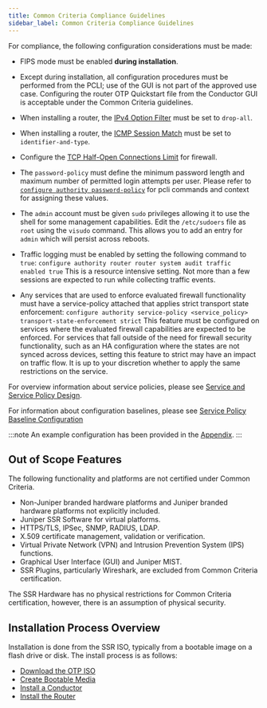 ```yaml
---
title: Common Criteria Compliance Guidelines
sidebar_label: Common Criteria Compliance Guidelines
---
```


For compliance, the following configuration considerations must be made:
 
- FIPS mode must be enabled **during installation**.
- Except during installation, all configuration procedures must be performed from the PCLI; use of the GUI is not part of the approved use case. Configuring the router OTP Quickstart file from the Conductor GUI is acceptable under the Common Criteria guidelines.
- When installing a router, the [IPv4 Option Filter](cc_fips_sec_firewall_filtering.md#ipv4-option-filtering) must be set to `drop-all`.
- When installing a router, the [ICMP Session Match](cc_fips_sec_firewall_filtering.md#from-the-command-line) must be set to `identifier-and-type`.
- Configure the [TCP Half-Open Connections Limit](cc_fips_sec_firewall_filtering.md#tcp-half-open-connection-limit) for firewall.
- The `password-policy` must define the minimum password length and maximum number of permitted login attempts per user. Please refer to [`configure authority password-policy`](https://www.juniper.net/documentation/us/en/software/session-smart-router/docs/config_command_guide#configure-authority-password-policy) for pcli commands and context for assigning these values.
- The `admin` account must be given `sudo` privileges allowing it to use the shell for some management capabilities. Edit the `/etc/sudoers` file as `root` using the `visudo` command. This allows you to add an entry for `admin` which will persist across reboots.
- Traffic logging must be enabled by setting the following command to `true`: `configure authority router router system audit traffic enabled true`
 This is a resource intensive setting. Not more than a few sessions are expected to run while collecting traffic events.

- Any services that are used to enforce evaluated firewall functionality must have a service-policy attached that applies strict transport state enforcement:
 `configure authority service-policy <service_policy> transport-state-enforcement strict`
 This feature must be configured on services where the evaluated firewall capabilities are expected to be enforced. For services that fall outside of the need for firewall security functionality, such as an HA configuration where the states are not synced across devices, setting this feature to strict may have an impact on traffic flow. It is up to your discretion whether to apply the same restrictions on the service. 

 For overview information about service policies, please see [Service and Service Policy Design](https://www.juniper.net/documentation/us/en/software/session-smart-router/docs/bcp_service_and_service_policy_design). 

 For information about configuration baselines, please see [Service Policy Baseline Configuration](https://www.juniper.net/documentation/us/en/software/session-smart-router/docs/bcp_service-policy_defaults)

:::note
An example configuration has been provided in the [Appendix](cc_fips_appendix.md).
:::

## Out of Scope Features

The following functionality and platforms are not certified under Common Criteria.

- Non-Juniper branded hardware platforms and Juniper branded hardware platforms not explicitly included.
- Juniper SSR Software for virtual platforms.
- HTTPS/TLS, IPSec, SNMP, RADIUS, LDAP.
- X.509 certificate management, validation or verification.
- Virtual Private Network (VPN) and Intrusion Prevention System (IPS) functions.
- Graphical User Interface (GUI) and Juniper MIST.
- SSR Plugins, particularly Wireshark, are excluded from Common Criteria certification. 

The SSR Hardware has no physical restrictions for Common Criteria certification, however, there is an assumption of physical security.

## Installation Process Overview

Installation is done from the SSR ISO, typically from a bootable image on a flash drive or disk. The install process is as follows:
- [Download the OTP ISO](https://www.juniper.net/documentation/us/en/software/session-smart-router/docs/intro_downloading_iso)
- [Create Bootable Media](https://www.juniper.net/documentation/us/en/software/session-smart-router/docs/intro_creating_bootable_usb)
- [Install a Conductor](cc_fips_conductor_install.md)
- [Install the Router](cc_fips_router_install.md) 
